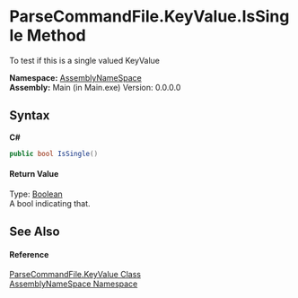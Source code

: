 # ParseCommandFile.KeyValue.IsSingle Method 
 

To test if this is a single valued KeyValue

**Namespace:**&nbsp;<a href="6bcc80ef-5cfd-db5f-1eb2-7297d1c16397">AssemblyNameSpace</a><br />**Assembly:**&nbsp;Main (in Main.exe) Version: 0.0.0.0

## Syntax

**C#**<br />
``` C#
public bool IsSingle()
```


#### Return Value
Type: <a href="http://msdn2.microsoft.com/en-us/library/a28wyd50" target="_blank">Boolean</a><br />A bool indicating that.

## See Also


#### Reference
<a href="9f13b772-a047-4fa3-fdbb-b24c50a98f9b">ParseCommandFile.KeyValue Class</a><br /><a href="6bcc80ef-5cfd-db5f-1eb2-7297d1c16397">AssemblyNameSpace Namespace</a><br />